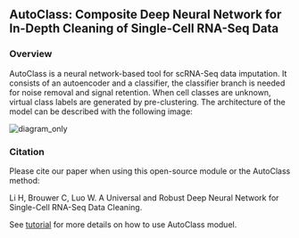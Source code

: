 ## AutoClass: Composite Deep Neural Network for In-Depth Cleaning of Single-Cell RNA-Seq Data
### Overview

AutoClass is a neural network-based tool for scRNA-Seq data imputation. It consists of an autoencoder and a classifier, 
the classifier branch is needed for noise removal and signal retention. When cell classes are unknown, virtual class labels are generated by pre-clustering. The architecture of the model can be described with the following image: 


![diagram_only](https://user-images.githubusercontent.com/45580592/88548409-0e292e00-cfed-11ea-99e6-03fb82d544e4.png)
### Citation

Please cite our paper when using this open-source module or the AutoClass method:

Li H, Brouwer C, Luo W. A Universal and Robust Deep Neural Network for Single-Cell RNA-Seq Data Cleaning. 




See [tutorial](https://github.com/datapplab/AutoClass/blob/master/Tutorial.ipynb) for more details on how to use AutoClass moduel.
